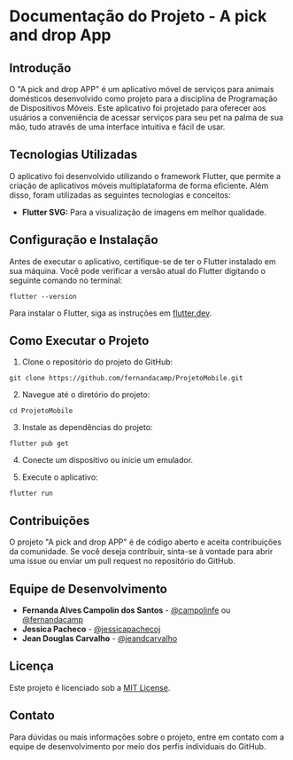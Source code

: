 # Documentação do Projeto - A pick and drop App

## Introdução
O "A pick and drop APP" é um aplicativo móvel de serviços para animais domésticos desenvolvido como projeto para a disciplina de Programação de Dispositivos Móveis. Este aplicativo foi projetado para oferecer aos usuários a conveniência de acessar serviços para seu pet na palma de sua mão, tudo através de uma interface intuitiva e fácil de usar.

## Tecnologias Utilizadas
O aplicativo foi desenvolvido utilizando o framework Flutter, que permite a criação de aplicativos móveis multiplataforma de forma eficiente. Além disso, foram utilizadas as seguintes tecnologias e conceitos:

- **Flutter SVG:** Para a visualização de imagens em melhor qualidade.

## Configuração e Instalação
Antes de executar o aplicativo, certifique-se de ter o Flutter instalado em sua máquina. Você pode verificar a versão atual do Flutter digitando o seguinte comando no terminal:

`flutter --version`

Para instalar o Flutter, siga as instruções em [flutter.dev](https://flutter.dev/docs/get-started/install).

## Como Executar o Projeto
1. Clone o repositório do projeto do GitHub:

`git clone https://github.com/fernandacamp/ProjetoMobile.git`

2. Navegue até o diretório do projeto:

`cd ProjetoMobile`

3. Instale as dependências do projeto:

`flutter pub get`

4. Conecte um dispositivo ou inicie um emulador.

5. Execute o aplicativo:

`flutter run`


## Contribuições
O projeto "A pick and drop APP" é de código aberto e aceita contribuições da comunidade. Se você deseja contribuir, sinta-se à vontade para abrir uma issue ou enviar um pull request no repositório do GitHub.

## Equipe de Desenvolvimento
- **Fernanda Alves Campolin dos Santos** - [@campolinfe](https://github.com/campolinfe) ou  [@fernandacamp](https://github.com/fernandacamp)
- **Jessica Pacheco** - [@jessicapachecoj](https://github.com/jessicapachecoj)
- **Jean Douglas Carvalho** - [@jeandcarvalho](https://github.com/jeandcarvalho)

## Licença
Este projeto é licenciado sob a [MIT License](https://opensource.org/licenses/MIT).

## Contato
Para dúvidas ou mais informações sobre o projeto, entre em contato com a equipe de desenvolvimento por meio dos perfis individuais do GitHub.
